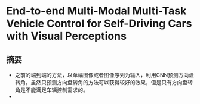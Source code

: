 # End-to-end Multi-Modal Multi-Task Vehicle Control for Self-Driving Cars with Visual Perceptions
## 摘要
* 之前的端到端的方法，以单幅图像或者图像序列为输入，利用CNN预测方向盘转角。虽然只预测方向盘转角的方法可以获得较好的效果，但是只有方向盘转角是不能满足车辆控制需求的。
* 

